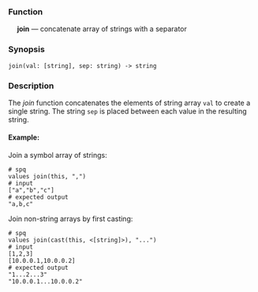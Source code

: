 ### Function

&emsp; **join** &mdash; concatenate array of strings with a separator

### Synopsis

```
join(val: [string], sep: string) -> string
```

### Description

The _join_ function concatenates the elements of string array `val` to create a single
string. The string `sep` is placed between each value in the resulting string.

#### Example:

Join a symbol array of strings:
```mdtest-spq
# spq
values join(this, ",")
# input
["a","b","c"]
# expected output
"a,b,c"
```

Join non-string arrays by first casting:
```mdtest-spq
# spq
values join(cast(this, <[string]>), "...")
# input
[1,2,3]
[10.0.0.1,10.0.0.2]
# expected output
"1...2...3"
"10.0.0.1...10.0.0.2"
```
